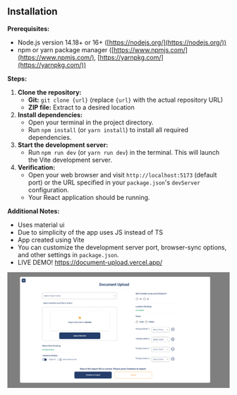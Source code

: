 ## Installation

**Prerequisites:**

* Node.js version 14.18+ or 16+ ([https://nodejs.org/](https://nodejs.org/))
* npm or yarn package manager ([https://www.npmjs.com/](https://www.npmjs.com/), [https://yarnpkg.com/](https://yarnpkg.com/))

**Steps:**

1. **Clone the repository:**
    * **Git:** `git clone {url}` (replace `{url}` with the actual repository URL)
    * **ZIP file:** Extract to a desired location
2. **Install dependencies:**
    * Open your terminal in the project directory.
    * Run `npm install` (or `yarn install`) to install all required dependencies.
3. **Start the development server:**
    * Run `npm run dev` (or `yarn run dev`) in the terminal. This will launch the Vite development server.
4. **Verification:**
    * Open your web browser and visit `http://localhost:5173` (default port) or the URL specified in your `package.json`'s `devServer` configuration.
    * Your React application should be running.

**Additional Notes:**

* Uses material ui
* Due to simplicity of the app uses JS instead of TS
* App created using Vite
* You can customize the development server port, browser-sync options, and other settings in `package.json`.
* LIVE DEMO! https://document-upload.vercel.app/

![Image description](https://raw.githubusercontent.com/eliascons/document-upload/main/.github/images/project.png)
